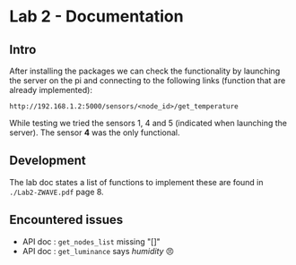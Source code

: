 # Lab 2 - Documentation

## Intro

After installing the packages we can check the functionality by launching the server on the pi and connecting to the following links (function that are already implemented):

    http://192.168.1.2:5000/sensors/<node_id>/get_temperature

While testing we tried the sensors 1, 4 and 5 (indicated when launching the server). The sensor **4** was the only functional.


## Development

The lab doc states a list of functions to implement these are found in ``./Lab2-ZWAVE.pdf`` page 8.

## Encountered issues

* API doc : ``get_nodes_list`` missing "[]"
* API doc : ``get_luminance`` says *humidity* 😠

 
